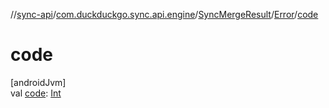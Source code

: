 //[sync-api](../../../../index.md)/[com.duckduckgo.sync.api.engine](../../index.md)/[SyncMergeResult](../index.md)/[Error](index.md)/[code](code.md)

# code

[androidJvm]\
val [code](code.md): [Int](https://kotlinlang.org/api/latest/jvm/stdlib/kotlin/-int/index.html)
